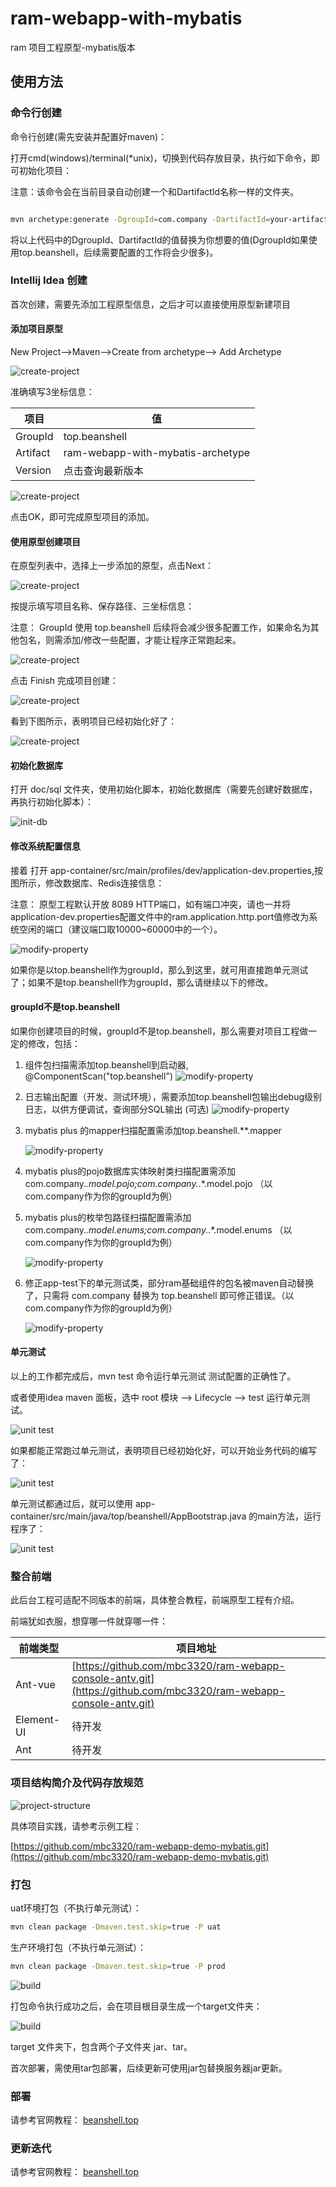 # ram-webapp-with-mybatis
ram 项目工程原型-mybatis版本

## 使用方法


### 命令行创建

命令行创建(需先安装并配置好maven)：

打开cmd(windows)/terminal(*unix)，切换到代码存放目录，执行如下命令，即可初始化项目：

注意：该命令会在当前目录自动创建一个和DartifactId名称一样的文件夹。

```bash

mvn archetype:generate -DgroupId=com.company -DartifactId=your-artifact-id -Dversion=1.0.0-SNAPSHOT -Dpackage=top.beanshell -DarchetypeGroupId=top.beanshell -DarchetypeArtifactId=ram-webapp-with-mybatis-archetype -DarchetypeVersion=1.0.0
```

将以上代码中的DgroupId、DartifactId的值替换为你想要的值(DgroupId如果使用top.beanshell，后续需要配置的工作将会少很多)。

### Intellij Idea 创建

首次创建，需要先添加工程原型信息，之后才可以直接使用原型新建项目

#### 添加项目原型

New Project-->Maven-->Create from archetype--> Add Archetype

![create-project](./doc/img/01-create-project.png)

准确填写3坐标信息：

| 项目 | 值 |
|  ----  | ----  |
| GroupId | top.beanshell |
| Artifact | ram-webapp-with-mybatis-archetype |
| Version | 点击查询最新版本 |

![create-project](./doc/img/02-create-project.png)

点击OK，即可完成原型项目的添加。


#### 使用原型创建项目

在原型列表中，选择上一步添加的原型，点击Next：

![create-project](./doc/img/03-create-project.png)

按提示填写项目名称、保存路径、三坐标信息：

注意： GroupId 使用 top.beanshell 后续将会减少很多配置工作，如果命名为其他包名，则需添加/修改一些配置，才能让程序正常跑起来。

![create-project](./doc/img/04-create-project.png)

点击 Finish 完成项目创建：

![create-project](./doc/img/05-create-project.png)

看到下图所示，表明项目已经初始化好了：

![create-project](./doc/img/06-create-project.png)

#### 初始化数据库

打开 doc/sql 文件夹，使用初始化脚本，初始化数据库（需要先创建好数据库，再执行初始化脚本）：

![init-db](./doc/img/07-init-db.png)


#### 修改系统配置信息

接着 打开 app-container/src/main/profiles/dev/application-dev.properties,按图所示，修改数据库、Redis连接信息：

注意： 原型工程默认开放 8089 HTTP端口，如有端口冲突，请也一并将application-dev.properties配置文件中的ram.application.http.port值修改为系统空闲的端口（建议端口取10000~60000中的一个）。

![modify-property](./doc/img/08-modify-properties.png)


如果你是以top.beanshell作为groupId，那么到这里，就可用直接跑单元测试了；如果不是top.beanshell作为groupId，那么请继续以下的修改。

#### groupId不是top.beanshell

如果你创建项目的时候，groupId不是top.beanshell，那么需要对项目工程做一定的修改，包括：
1. 组件包扫描需添加top.beanshell到启动器, @ComponentScan("top.beanshell")
   ![modify-property](./doc/img/09-modify-properties.png)
2. 日志输出配置（开发、测试环境），需要添加top.beanshell包输出debug级别日志，以供方便调试，查询部分SQL输出 (可选)
   ![modify-property](./doc/img/10-modify-properties.png)
3. mybatis plus 的mapper扫描配置需添加top.beanshell.**.mapper
   
   ![modify-property](./doc/img/11-modify-properties.png)
4. mybatis plus的pojo数据库实体映射类扫描配置需添加 com.company.*.model.pojo;com.company.*.*.model.pojo （以com.company作为你的groupId为例）
5. mybatis plus的枚举包路径扫描配置需添加 com.company.*.model.enums;com.company.*.*.model.enums （以com.company作为你的groupId为例）
   
   ![modify-property](./doc/img/12-modify-properties.png)
6. 修正app-test下的单元测试类，部分ram基础组件的包名被maven自动替换了，只需将 com.company 替换为 top.beanshell 即可修正错误。（以com.company作为你的groupId为例）
   
   ![modify-property](./doc/img/13-modify-properties.png)

#### 单元测试

以上的工作都完成后，mvn test 命令运行单元测试 测试配置的正确性了。

或者使用idea maven 面板，选中 root 模块 --> Lifecycle --> test 运行单元测试。

![unit test](./doc/img/14-maven-test.png)

如果都能正常跑过单元测试，表明项目已经初始化好，可以开始业务代码的编写了：

![unit test](./doc/img/15-maven-test.png)

单元测试都通过后，就可以使用 app-container/src/main/java/top/beanshell/AppBootstrap.java 的main方法，运行程序了：

![unit test](./doc/img/16-start-app.png)

### 整合前端

此后台工程可适配不同版本的前端，具体整合教程，前端原型工程有介绍。

前端犹如衣服，想穿哪一件就穿哪一件：

| 前端类型 | 项目地址 |
|  ----  | ----  |
| Ant-vue | [https://github.com/mbc3320/ram-webapp-console-antv.git](https://github.com/mbc3320/ram-webapp-console-antv.git) |
| Element-UI | 待开发 |
| Ant | 待开发 |


### 项目结构简介及代码存放规范

![project-structure](./doc/img/17-ram-project-structure.jpg)

具体项目实践，请参考示例工程：

[https://github.com/mbc3320/ram-webapp-demo-mybatis.git](https://github.com/mbc3320/ram-webapp-demo-mybatis.git)


### 打包


uat环境打包（不执行单元测试）：

```bash
mvn clean package -Dmaven.test.skip=true -P uat
```

生产环境打包（不执行单元测试）：

```bash
mvn clean package -Dmaven.test.skip=true -P prod 
```

![build](./doc/img/18.build.png)

打包命令执行成功之后，会在项目根目录生成一个target文件夹：

![build](./doc/img/19.build.png)

target 文件夹下，包含两个子文件夹 jar、tar。

首次部署，需使用tar包部署，后续更新可使用jar包替换服务器jar更新。

### 部署

请参考官网教程： [beanshell.top](https://beanshell.top)

### 更新迭代

请参考官网教程： [beanshell.top](https://beanshell.top)